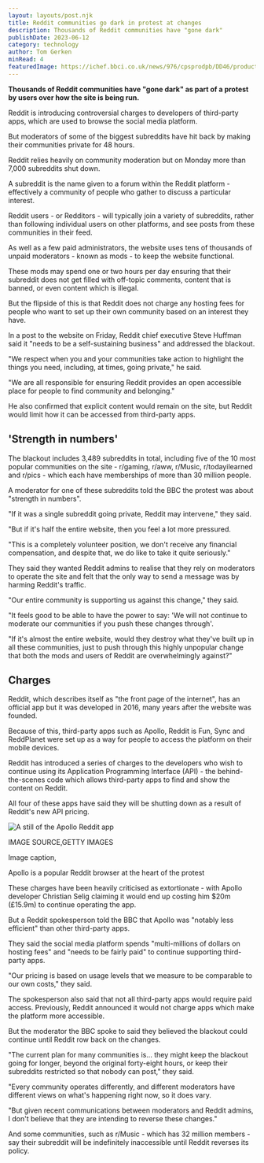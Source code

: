 ```yaml
---
layout: layouts/post.njk
title: Reddit communities go dark in protest at changes
description: Thousands of Reddit communities have "gone dark"
publishDate: 2023-06-12
category: technology
author: Tom Gerken
minRead: 4
featuredImage: https://ichef.bbci.co.uk/news/976/cpsprodpb/DD46/production/_130064665_gettyimages-1258039400.jpg.webp
---
```

<!--StartFragment-->

**Thousands of Reddit communities have "gone dark" as part of a protest by users over how the site is being run.**

Reddit is introducing controversial charges to developers of third-party apps, which are used to browse the social media platform.

But moderators of some of the biggest subreddits have hit back by making their communities private for 48 hours.

Reddit relies heavily on community moderation but on Monday more than 7,000 subreddits shut down.

A subreddit is the name given to a forum within the Reddit platform - effectively a community of people who gather to discuss a particular interest.

Reddit users - or Redditors - will typically join a variety of subreddits, rather than following individual users on other platforms, and see posts from these communities in their feed.

As well as a few paid administrators, the website uses tens of thousands of unpaid moderators - known as mods - to keep the website functional.

These mods may spend one or two hours per day ensuring that their subreddit does not get filled with off-topic comments, content that is banned, or even content which is illegal.

But the flipside of this is that Reddit does not charge any hosting fees for people who want to set up their own community based on an interest they have.

In a post to the website on Friday, Reddit chief executive Steve Huffman said it "needs to be a self-sustaining business" and addressed the blackout.

"We respect when you and your communities take action to highlight the things you need, including, at times, going private," he said.

"We are all responsible for ensuring Reddit provides an open accessible place for people to find community and belonging."

He also confirmed that explicit content would remain on the site, but Reddit would limit how it can be accessed from third-party apps.

## 'Strength in numbers'

The blackout includes 3,489 subreddits in total, including five of the 10 most popular communities on the site - r/gaming, r/aww, r/Music, r/todayilearned and r/pics - which each have memberships of more than 30 million people.

A moderator for one of these subreddits told the BBC the protest was about "strength in numbers".

"If it was a single subreddit going private, Reddit may intervene," they said.

"But if it's half the entire website, then you feel a lot more pressured.

"This is a completely volunteer position, we don't receive any financial compensation, and despite that, we do like to take it quite seriously."

They said they wanted Reddit admins to realise that they rely on moderators to operate the site and felt that the only way to send a message was by harming Reddit's traffic.

"Our entire community is supporting us against this change," they said.

"It feels good to be able to have the power to say: 'We will not continue to moderate our communities if you push these changes through'.

"If it's almost the entire website, would they destroy what they've built up in all these communities, just to push through this highly unpopular change that both the mods and users of Reddit are overwhelmingly against?"

## Charges

Reddit, which describes itself as "the front page of the internet", has an official app but it was developed in 2016, many years after the website was founded.

Because of this, third-party apps such as Apollo, Reddit is Fun, Sync and ReddPlanet were set up as a way for people to access the platform on their mobile devices.

Reddit has introduced a series of charges to the developers who wish to continue using its Application Programming Interface (API) - the behind-the-scenes code which allows third-party apps to find and show the content on Reddit.

All four of these apps have said they will be shutting down as a result of Reddit's new API pricing.

![A still of the Apollo Reddit app](https://ichef.bbci.co.uk/news/976/cpsprodpb/C4A8/production/_130044305_gettyimages-1258545135.jpg)

IMAGE SOURCE,GETTY IMAGES

Image caption,

Apollo is a popular Reddit browser at the heart of the protest

These charges have been heavily criticised as extortionate - with Apollo developer Christian Selig claiming it would end up costing him $20m (£15.9m) to continue operating the app.

But a Reddit spokesperson told the BBC that Apollo was "notably less efficient" than other third-party apps.

They said the social media platform spends "multi-millions of dollars on hosting fees" and "needs to be fairly paid" to continue supporting third-party apps.

"Our pricing is based on usage levels that we measure to be comparable to our own costs," they said.

The spokesperson also said that not all third-party apps would require paid access. Previously, Reddit announced it would not charge apps which make the platform more accessible.

But the moderator the BBC spoke to said they believed the blackout could continue until Reddit row back on the changes.

"The current plan for many communities is... they might keep the blackout going for longer, beyond the original forty-eight hours, or keep their subreddits restricted so that nobody can post," they said.

"Every community operates differently, and different moderators have different views on what's happening right now, so it does vary.

"But given recent communications between moderators and Reddit admins, I don't believe that they are intending to reverse these changes."

And some communities, such as r/Music - which has 32 million members - say their subreddit will be indefinitely inaccessible until Reddit reverses its policy.

<!--EndFragment-->